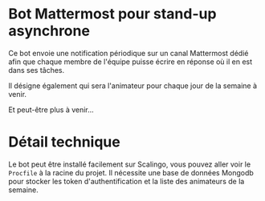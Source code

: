 # Bot Mattermost pour stand-up asynchrone

Ce bot envoie une notification périodique sur un canal Mattermost dédié afin que chaque membre de l'équipe puisse écrire en réponse où il en est dans ses tâches.

Il désigne également qui sera l'animateur pour chaque jour de la semaine à venir.

Et peut-être plus à venir...

# Détail technique

Le bot peut être installé facilement sur Scalingo, vous pouvez aller voir le `Procfile` à la racine du projet.
Il nécessite une base de données Mongodb pour stocker les token d'authentification et la liste des animateurs de la semaine.
